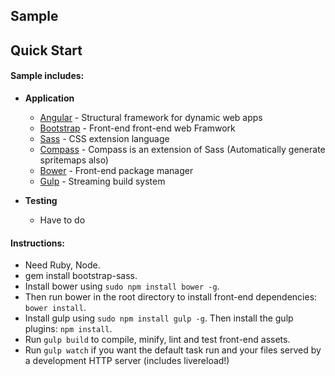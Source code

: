 ## Sample

## Quick Start



#### Sample includes:
* **Application**
	* [Angular](https://angularjs.org/) -  Structural framework for dynamic web apps
	* [Bootstrap](http://getbootstrap.com/) - Front-end front-end web Framwork
    * [Sass](http://sass-lang.com/) - CSS extension language
    * [Compass](http://compass-style.org/) - Compass is an extension of Sass (Automatically generate spritemaps also)
    * [Bower](http://bower.io/) - Front-end package manager
    * [Gulp](http://gulpjs.com/) - Streaming build system

* **Testing**
	* Have to do


#### Instructions:

* Need Ruby, Node.
* gem install bootstrap-sass.
* Install bower using ```sudo npm install bower -g```.
* Then run bower in the root directory to install front-end dependencies: ```bower install```.
* Install gulp using ```sudo npm install gulp -g```. Then install the gulp plugins: ```npm install```.
* Run ```gulp build``` to compile, minify, lint and test front-end assets.
* Run ```gulp watch```  if you want the default task run and your files served by a 
  development HTTP server (includes livereload!)

####
